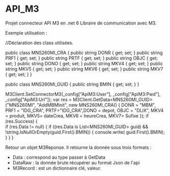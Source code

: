 # API_M3
Projet connecteur API M3 en .net 6
Libraire de communication avec M3.

Exemple utilisation :

//Déclaration des class utilisées.

public class MNS260MI_CRA
{
    public string DONR { get; set; }
    public string PRF1 { get; set; }
    public string PRTF { get; set; }
    public string OBJC { get; set; }
    public string DONO { get; set; }
    public string MKV4 { get; set; }
    public string MKV5 { get; set; }
    public string MKV6 { get; set; }
    public string MKV7 { get; set; }
}

public class MNS260MI_GUID
{
    public string BMIN { get; set; }
}

 M3Client.SetConnectorM3(_config["ApiM3:User"], _config["ApiM3:Pwd"], _config["ApiM3:Url"]);
 var res = M3Client.GetData<MNS260MI_GUID>("MNS260MI", "AddMBMInit", new MNS260MI_CRA() { DONR = "MBM", PRF1 = "IDG_CRA", PRTF="IDG_CRA",DONO = depot, OBJC = "DLIX", MKV4 = produit, MKV5= dateCrea, MKV6 = heureCrea, MKV7= Sufixe   });
 if (res.Success) {    
     if (res.Data != null)
     {
         if ((res.Data is List<MNS260MI_GUID> guid) && !string.IsNullOrEmpty(guid.First().BMIN))
         {
           console.write(   guid.First().BMIN);
         }
     }
}


Retour un objet M3Reponse. Il retourne la donnée sous trois formats :
 -  Data : correspond au type <T> passer à GetData
 -  DataRaw : la donnée brute récupérer au format Json de l'api
 -  M3Record : est un dictionnaire clé, valeur.

